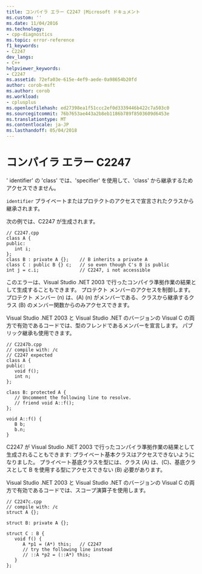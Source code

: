 ```yaml
---
title: コンパイラ エラー C2247 |Microsoft ドキュメント
ms.custom: ''
ms.date: 11/04/2016
ms.technology:
- cpp-diagnostics
ms.topic: error-reference
f1_keywords:
- C2247
dev_langs:
- C++
helpviewer_keywords:
- C2247
ms.assetid: 72efa03e-615e-4ef9-aede-0a98654b20fd
author: corob-msft
ms.author: corob
ms.workload:
- cplusplus
ms.openlocfilehash: ed27398ea1f51ccc2ef0d3339446b422c7a503c0
ms.sourcegitcommit: 76b7653ae443a2b8eb1186b789f8503609d6453e
ms.translationtype: MT
ms.contentlocale: ja-JP
ms.lasthandoff: 05/04/2018
---
```

# <a name="compiler-error-c2247"></a>コンパイラ エラー C2247
' identifier' の 'class' では、'specifier' を使用して、'class' から継承するためアクセスできません。  
  
 `identifier` プライベートまたはプロテクトのアクセスで宣言されたクラスから継承されます。  
  
 次の例では、C2247 が生成されます。  
  
```  
// C2247.cpp  
class A {  
public:  
   int i;  
};  
class B : private A {};    // B inherits a private A  
class C : public B {} c;   // so even though C's B is public  
int j = c.i;               // C2247, i not accessible  
```  
  
 このエラーは、Visual Studio .NET 2003 で行ったコンパイラ準拠作業の結果として生成することもできます。 プロテクト メンバーのアクセスを制御します。 プロテクト メンバー (n) は、(A) (n) がメンバーである、クラスから継承するクラス (B) のメンバー関数からのみアクセスできます。  
  
 Visual Studio .NET 2003 と Visual Studio .NET のバージョンの Visual C の両方で有効であるコードでは、型のフレンドであるメンバーを宣言します。 パブリック継承も使用できます。  
  
```  
// C2247b.cpp  
// compile with: /c  
// C2247 expected  
class A {  
public:  
   void f();  
   int n;  
};  
  
class B: protected A {  
   // Uncomment the following line to resolve.  
   // friend void A::f();  
};  
  
void A::f() {  
   B b;  
   b.n;  
}  
```  
  
 C2247 が Visual Studio .NET 2003 で行ったコンパイラ準拠作業の結果として生成されることもできます: プライベート基本クラスはアクセスできないようになりました。 プライベート基底クラスを型には、クラス (A) は、(C)、基底クラスとして B を使用する型にアクセスできない (B) 必要があります。  
  
 Visual Studio .NET 2003 と Visual Studio .NET のバージョンの Visual C の両方で有効であるコードでは、スコープ演算子を使用します。  
  
```  
// C2247c.cpp  
// compile with: /c  
struct A {};  
  
struct B: private A {};  
  
struct C : B {  
   void f() {  
      A *p1 = (A*) this;   // C2247  
      // try the following line instead  
      // ::A *p2 = (::A*) this;  
   }  
};  
```